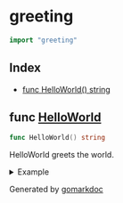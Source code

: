 <!-- Code generated by gomarkdoc. DO NOT EDIT -->

# greeting

```go
import "greeting"
```

## Index

- [func HelloWorld() string](<#func-helloworld>)


## func [HelloWorld](<https://github.com/vpayno/exercism-workspace/blob/main/go/hello-world/hello_world.go#L4>)

```go
func HelloWorld() string
```

HelloWorld greets the world\.

<details><summary>Example</summary>
<p>

```go
{
	fmt.Println(HelloWorld())

}
```

#### Output

```
Hello, World!
```

</p>
</details>



Generated by [gomarkdoc](<https://github.com/princjef/gomarkdoc>)
